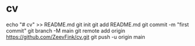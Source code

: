 # cv
echo "# cv" >> README.md
git init
git add README.md
git commit -m "first commit"
git branch -M main
git remote add origin https://github.com/ZeevFink/cv.git
git push -u origin main
